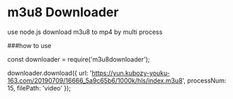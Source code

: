 # m3u8 Downloader



use node.js download m3u8 to mp4 by multi process

###how to use

const downloader = require('m3u8downloader');

downloader.download({
    url: 'https://yun.kubozy-youku-163.com/20190709/16666_5a9c65b6/1000k/hls/index.m3u8',
    processNum: 15,
    filePath: 'video'
});
